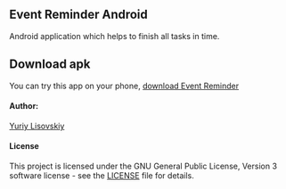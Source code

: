 ## Event Reminder Android

Android application which helps to finish all tasks in time.

## Download apk
You can try this app on your phone, [download Event Reminder](https://drive.google.com/file/d/1JYFNyPKm_yyTT0-h3x_aPwO74y1CED7I/view?usp=sharing)

#### Author:
[Yuriy Lisovskiy](https://github.com/YuriyLisovskiy)

#### License
This project is licensed under the GNU General Public License, Version 3 software license - see the [LICENSE](LICENSE) file for details.
